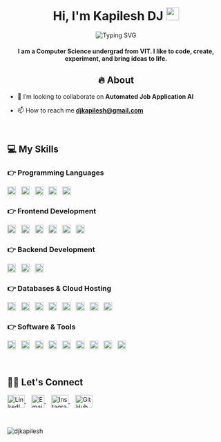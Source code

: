 <h1 align="center">
  Hi, I'm Kapilesh DJ 
  <img src="https://raw.githubusercontent.com/MartinHeinz/MartinHeinz/master/wave.gif" width="30px" alt="wave">
</h1>

<p align="center">
  <img src="https://readme-typing-svg.herokuapp.com?font=Fira+Code&size=20&pause=1000&color=FFA500&center=true&width=500&lines=CSE+Graduate;Web+Development;AI+%26+Automation+Enthusiast;Building+Automated+Job+Application+AI" alt="Typing SVG" />
</p>

<h4 align="center">
  I am a Computer Science undergrad from VIT. I like to code, create, experiment, and bring ideas to life.
</h4>

<h2 align = "center"> 🔥 About </h2>

- 👯 I’m looking to collaborate on **Automated Job Application AI**

- 📫 How to reach me **djkapilesh@gmail.com**
<br>

## 💻 My Skills

### 👉 Programming Languages
<a href="https://www.cplusplus.com/"><img src="https://img.shields.io/badge/C++-00599C?style=for-the-badge&logo=c%2B%2B&logoColor=white" alt="C++" height="20"></a>&nbsp;&nbsp;
<a href="https://www.cprogramming.com/"><img src="https://img.shields.io/badge/C-555555?style=for-the-badge&logo=c&logoColor=white" alt="C" height="20"></a>&nbsp;&nbsp;
<a href="https://developer.mozilla.org/en-US/docs/Web/JavaScript"><img src="https://img.shields.io/badge/JavaScript-F7DF1E?style=for-the-badge&logo=javascript&logoColor=black" alt="JavaScript" height="20"></a>&nbsp;&nbsp;
<a href="https://www.python.org/"><img src="https://img.shields.io/badge/Python-3776AB?style=for-the-badge&logo=python&logoColor=white" alt="Python" height="20"></a>&nbsp;&nbsp;
<a href="https://www.java.com/"><img src="https://img.shields.io/badge/Java-007396?style=for-the-badge&logo=java&logoColor=white" alt="Java" height="20"></a>

### 👉 Frontend Development
<a href="https://developer.mozilla.org/en-US/docs/Web/HTML"><img src="https://img.shields.io/badge/HTML5-E34F26?style=for-the-badge&logo=html5&logoColor=white" alt="HTML5" height="20"></a>&nbsp;&nbsp;
<a href="https://developer.mozilla.org/en-US/docs/Web/CSS"><img src="https://img.shields.io/badge/CSS3-1572B6?style=for-the-badge&logo=css3&logoColor=white" alt="CSS3" height="20"></a>&nbsp;&nbsp;
<a href="https://reactjs.org/"><img src="https://img.shields.io/badge/ReactJS-61DAFB?style=for-the-badge&logo=react&logoColor=white" alt="ReactJS" height="20"></a>&nbsp;&nbsp;
<a href="https://tailwindcss.com/"><img src="https://img.shields.io/badge/TailwindCSS-06B6D4?style=for-the-badge&logo=tailwind-css&logoColor=white" alt="TailwindCSS" height="20"></a>&nbsp;&nbsp;
<a href="https://sass-lang.com/"><img src="https://img.shields.io/badge/Sass-CC6699?style=for-the-badge&logo=sass&logoColor=white" alt="Sass" height="20"></a>&nbsp;&nbsp;
<a href="https://getbootstrap.com/"><img src="https://img.shields.io/badge/Bootstrap-7952B3?style=for-the-badge&logo=bootstrap&logoColor=white" alt="Bootstrap" height="20"></a>

### 👉 Backend Development
<a href="https://nodejs.org/"><img src="https://img.shields.io/badge/Node.js-339933?style=for-the-badge&logo=node.js&logoColor=white" alt="Node.js" height="20"></a>&nbsp;&nbsp;
<a href="https://expressjs.com/"><img src="https://img.shields.io/badge/Express.js-000000?style=for-the-badge&logo=express&logoColor=white" alt="Express.js" height="20"></a>&nbsp;&nbsp;
<a href="https://flask.palletsprojects.com/"><img src="https://img.shields.io/badge/Flask-000000?style=for-the-badge&logo=flask&logoColor=white" alt="Flask" height="20"></a>

### 👉 Databases & Cloud Hosting
<a href="https://www.mysql.com/"><img src="https://img.shields.io/badge/MySQL-4479A1?style=for-the-badge&logo=mysql&logoColor=white" alt="MySQL" height="20"></a>&nbsp;&nbsp;
<a href="https://www.sqlite.org/"><img src="https://img.shields.io/badge/SQLite-003B57?style=for-the-badge&logo=sqlite&logoColor=white" alt="SQLite" height="20"></a>&nbsp;&nbsp;
<a href="https://pages.github.com/"><img src="https://img.shields.io/badge/GitHubPages-000000?style=for-the-badge&logo=github&logoColor=white" alt="GitHub Pages" height="20"></a>&nbsp;&nbsp;
<a href="https://www.heroku.com/"><img src="https://img.shields.io/badge/Heroku-430098?style=for-the-badge&logo=heroku&logoColor=white" alt="Heroku" height="20"></a>&nbsp;&nbsp;
<a href="https://vercel.com/"><img src="https://img.shields.io/badge/Vercel-000000?style=for-the-badge&logo=vercel&logoColor=white" alt="Vercel" height="20"></a>&nbsp;&nbsp;
<a href="https://streamlit.io/"><img src="https://img.shields.io/badge/Streamlit-FF4B4B?style=for-the-badge&logo=streamlit&logoColor=white" alt="Streamlit" height="20"></a>&nbsp;&nbsp;
<a href="https://www.netlify.com/"><img src="https://img.shields.io/badge/Netlify-00C7B7?style=for-the-badge&logo=netlify&logoColor=white" alt="Netlify" height="20"></a>&nbsp;&nbsp;
<a href="https://firebase.google.com/"><img src="https://img.shields.io/badge/Firebase-FFCA28?style=for-the-badge&logo=firebase&logoColor=black" alt="Firebase" height="20"></a>

### 👉 Software & Tools
<a href="https://www.adobe.com/"><img src="https://img.shields.io/badge/Adobe-FF0000?style=for-the-badge&logo=adobe&logoColor=white" alt="Adobe" height="20"></a>&nbsp;&nbsp;
<a href="https://colab.research.google.com/"><img src="https://img.shields.io/badge/Colab-F9AB00?style=for-the-badge&logo=googlecolab&logoColor=white" alt="Colab" height="20"></a>&nbsp;&nbsp;
<a href="https://codepen.io/"><img src="https://img.shields.io/badge/CodePen-000000?style=for-the-badge&logo=codepen&logoColor=white" alt="CodePen" height="20"></a>&nbsp;&nbsp;
<a href="https://git-scm.com/"><img src="https://img.shields.io/badge/Git-F05032?style=for-the-badge&logo=git&logoColor=white" alt="Git" height="20"></a>&nbsp;&nbsp;
<a href="https://www.kernel.org/"><img src="https://img.shields.io/badge/Linux-FCC624?style=for-the-badge&logo=linux&logoColor=black" alt="Linux" height="20"></a>&nbsp;&nbsp;
<a href="https://www.google.com/sheets/about/"><img src="https://img.shields.io/badge/GoogleSheets-34A853?style=for-the-badge&logo=googlesheets&logoColor=white" alt="Google Sheets" height="20"></a>&nbsp;&nbsp;
<a href="https://code.visualstudio.com/"><img src="https://img.shields.io/badge/VSCode-007ACC?style=for-the-badge&logo=visual-studio-code&logoColor=white" alt="VS Code" height="20"></a>&nbsp;&nbsp;
<a href="https://jupyter.org/"><img src="https://img.shields.io/badge/Jupyter-F37626?style=for-the-badge&logo=jupyter&logoColor=white" alt="Jupyter" height="20"></a>&nbsp;&nbsp;
<a href="https://stackoverflow.com/"><img src="https://img.shields.io/badge/StackOverflow-FE7A16?style=for-the-badge&logo=stackoverflow&logoColor=white" alt="Stack Overflow" height="20"></a>

<br>

<h2 align="left">🙋‍♂️ Let's Connect</h2>
<p align="left">
  <!-- LinkedIn -->
  <a href="https://www.linkedin.com/in/kapileshdj/" target="_blank">
    <img align="center" src="https://raw.githubusercontent.com/rahuldkjain/github-profile-readme-generator/master/src/images/icons/Social/linked-in-alt.svg" alt="LinkedIn" height="30" width="40" />
  </a>&nbsp;&nbsp;

  <!-- Gmail / Email -->
  <a href="mailto:djkapilesh@gmail.com" target="_blank">
    <img align="center" src="https://img.shields.io/badge/Email-D14836?style=for-the-badge&logo=gmail&logoColor=white" alt="Email" height="30">
  </a>&nbsp;&nbsp;

  <!-- Instagram -->
  <a href="https://www.instagram.com/kapileshdj/" target="_blank">
    <img align="center" src="https://raw.githubusercontent.com/rahuldkjain/github-profile-readme-generator/master/src/images/icons/Social/instagram.svg" alt="Instagram" height="30" width="40" />
  </a>&nbsp;&nbsp;

  <!-- GitHub -->
  <a href="https://github.com/kapileshdj" target="_blank">
    <img align="center" src="https://raw.githubusercontent.com/rahuldkjain/github-profile-readme-generator/master/src/images/icons/Social/github.svg" alt="GitHub" height="30" width="40" />
  </a>
</p>





<br>
<p><img align="center" src="https://github-readme-stats.vercel.app/api/top-langs?username=djkapilesh&show_icons=true&locale=en&layout=compact" alt="djkapilesh" /></p>
